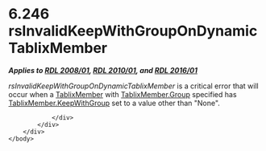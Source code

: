 <html dir="LTR" xmlns:mshelp="http://msdn.microsoft.com/mshelp" xmlns:ddue="http://ddue.schemas.microsoft.com/authoring/2003/5" xmlns:xlink="http://www.w3.org/1999/xlink" xmlns:tool="http://www.microsoft.com/tooltip">
    <head>
        <meta http-equiv="Content-Type" content="text/html; CHARSET=utf-8"></meta>
        <meta name="save" content="history"></meta>
        <title>6.246 rsInvalidKeepWithGroupOnDynamicTablixMember</title>
        <xml>
            <mshelp:toctitle title="6.246 rsInvalidKeepWithGroupOnDynamicTablixMember"></mshelp:toctitle>
            <mshelp:rltitle title="[MS-RDL]: rsInvalidKeepWithGroupOnDynamicTablixMember"></mshelp:rltitle>
            <mshelp:keyword index="A" term="3a84750a-9c77-4510-b97e-1ae543f9b9cb"></mshelp:keyword>
            <mshelp:attr name="DCSext.ContentType" value="open specification"></mshelp:attr>
            <mshelp:attr name="AssetID" value="3a84750a-9c77-4510-b97e-1ae543f9b9cb"></mshelp:attr>
            <mshelp:attr name="TopicType" value="kbRef"></mshelp:attr>
            <mshelp:attr name="DCSext.Title" value="[MS-RDL]: rsInvalidKeepWithGroupOnDynamicTablixMember" />
        </xml>
    </head>
    <body>
        <div id="header">
            <h1 class="heading">6.246 rsInvalidKeepWithGroupOnDynamicTablixMember</h1>
        </div>
        <div id="mainSection">
            <div id="mainBody">
                <div id="allHistory" class="saveHistory"></div>
                <div id="sectionSection0" class="section" name="collapseableSection">
                    

<p><b><i>Applies to </i></b><a href="1e855f94-4617-47e4-b89e-0856c6cb420f.md"><b><i>RDL 2008/01</i></b></a><b><i>,
</i></b><a href="3428e690-a348-4ec7-8a6a-8efb42d2cdee.md"><b><i>RDL 2010/01</i></b></a><b><i>,
and </i></b><a href="52ce3983-2bfc-4e72-9359-42aaf5fe4509.md"><b><i>RDL 2016/01</i></b></a></p>

<p><i>rsInvalidKeepWithGroupOnDynamicTablixMember</i> is a
critical error that will occur when a <a href="1d8a9691-b173-4e24-9ea9-1f486bc824fd.md">TablixMember</a> with <a href="2a2f7641-4f42-44c0-81a5-c17c61b75802.md">TablixMember.Group</a>
specified has <a href="21e238be-5596-42ad-8583-0c8ef5fdab50.md">TablixMember.KeepWithGroup</a>
set to a value other than &quot;None&quot;.</p>


                </div>
            </div>
        </div>
    </body>
</html>